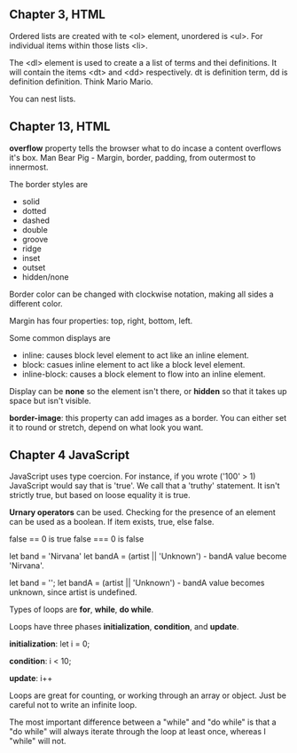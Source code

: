 ## Chapter 3, HTML

Ordered lists are created with te \<ol> element, unordered is \<ul>. For individual items within those lists \<li>.

The \<dl> element is used to create a a list of terms and thei definitions. It will contain the items \<dt> and \<dd> respectively.
dt is definition term, dd is definition definition. Think Mario Mario.

You can nest lists.

## Chapter 13, HTML

**overflow** property tells the browser what to do incase a content overflows it's box.
Man Bear Pig - Margin, border, padding, from outermost to innermost.

The border styles are
- solid
- dotted
- dashed
- double
- groove
- ridge
- inset
- outset
- hidden/none

Border color can be changed with clockwise notation, making all sides a different color.

Margin has four properties: top, right, bottom, left.

Some common displays are
- inline: causes block level element to act like an inline element.
- block: casues inline element to act like a block level element.
- inline-block: causes a block element to flow into an inline element.

Display can be **none** so the element isn't there, or **hidden** so that it takes up space but isn't visible.

**border-image**: this property can add images as a border. You can either set it to round or stretch, depend on what look you want.

## Chapter 4 JavaScript

JavaScript uses type coercion. For instance, if you wrote ('100' > 1) JavaScript would say that is 'true'. We call that a 'truthy' statement.
It isn't strictly true, but based on loose equality it is true.

**Urnary operators** can be used. Checking for the presence of an element can be used as a boolean. If item exists, true, else false.

false == 0 is true
false === 0 is false

let band = 'Nirvana'
let bandA = (artist || 'Unknown') - bandA value become 'Nirvana'.

let band = '';
let bandA = (artist || 'Unknown') - bandA value becomes unknown, since artist is undefined.

Types of loops are **for**, **while**, **do while**.

Loops have three phases **initialization**, **condition**, and **update**.

**initialization**: let i = 0;

**condition**: i < 10;

**update**: i++

Loops are great for counting, or working through an array or object. Just be careful not to write an infinite loop.

The most important difference between a "while" and "do while" is that a "do while" will always iterate through the loop at least once, whereas I "while" will not.